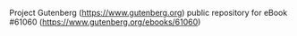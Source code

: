 Project Gutenberg (https://www.gutenberg.org) public repository for
eBook #61060 (https://www.gutenberg.org/ebooks/61060)
